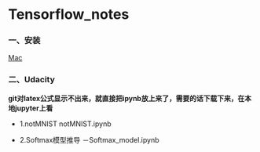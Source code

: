 # Tensorflow_notes

### 一、安装

[Mac](./tensorflow_setup_note.md)


### 二、Udacity

**git对latex公式显示不出来，就直接把ipynb放上来了，需要的话下载下来，在本地jupyter上看**

- 1.notMNIST notMNIST.ipynb

- 2.Softmax模型推导 －Softmax_model.ipynb
